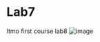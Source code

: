 # Lab7
Itmo first course lab8
![image](https://github.com/Ebeerz/Lab7/blob/master/%D1%82%D0%B7.png)
